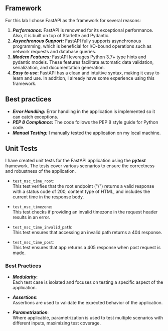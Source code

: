 ## Framework

For this lab I chose FastAPI as the framework for several reasons:

1. **_Performance:_** FastAPI is renowned for its exceptional performance.
   Also, it is built on top of Starlette and Pydantic.
2. **_Asynchronous Support:_**  FastAPI fully supports asynchronous programming, which is beneficial for I/O-bound
   operations such as network requests and database queries.
3. **_Modern Features:_** FastAPI leverages Python 3.7+ type hints and pydantic models. These features facilitate
   automatic data validation, serialization, and documentation generation.
4. **_Easy to use_**: FastAPI has a clean and intuitive syntax, making it easy to learn and use. In addition, I already
   have some experience using this framework.

## Best practices

- **_Error Handling:_** Error handling in the application is implemented so it can catch exceptions.
- **_PEP 8 Compliance:_** The code follows the PEP 8 style guide for Python code.
- **_Manual Testing:_** I manually tested the application on my local machine.

## Unit Tests

I have created unit tests for the FastAPI application using the _**pytest**_ framework. The tests cover various
scenarios to ensure the correctness and robustness of the application.

- `test_msc_time_root`:  
  This test verifies that the root endpoint ("/") returns a valid response with a status code of 200,
  content type of HTML, and includes the current time in the response body.

- `test_msc_timezone`:  
  This test checks if providing an invalid timezone in the request header results in an error.

- `test_msc_time_invalid_path`:  
  This test ensures that accessing an invalid path returns a 404 response.

- `test_msc_time_post`:  
  This test ensures that app returns a 405 response when post request is made.

### Best Practices

- **_Modularity_**:  
  Each test case is isolated and focuses on testing a specific aspect of the application.

- **_Assertions_**:  
  Assertions are used to validate the expected behavior of the application.

- **_Parametrization_**:  
  Where applicable, parametrization is used to test multiple scenarios with different inputs, maximizing
  test coverage.